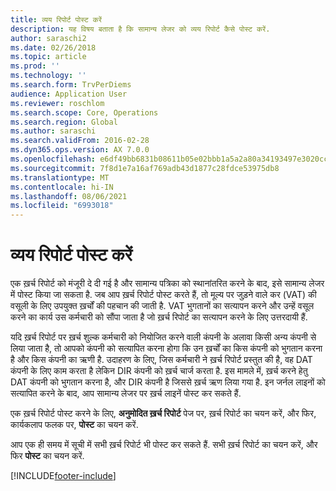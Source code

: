 ```yaml
---
title: व्यय रिपोर्ट पोस्ट करें
description: यह विषय बताता है कि सामान्य लेजर को व्यय रिपोर्ट कैसे पोस्ट करें.
author: saraschi2
ms.date: 02/26/2018
ms.topic: article
ms.prod: ''
ms.technology: ''
ms.search.form: TrvPerDiems
audience: Application User
ms.reviewer: roschlom
ms.search.scope: Core, Operations
ms.search.region: Global
ms.author: saraschi
ms.search.validFrom: 2016-02-28
ms.dyn365.ops.version: AX 7.0.0
ms.openlocfilehash: e6df49bb6831b08611b05e02bbb1a5a2a80a34193497e3020ccddd5370cf37a4
ms.sourcegitcommit: 7f8d1e7a16af769adb43d1877c28fdce53975db8
ms.translationtype: MT
ms.contentlocale: hi-IN
ms.lasthandoff: 08/06/2021
ms.locfileid: "6993018"
---
```

# <a name="post-an-expense-report"></a>व्यय रिपोर्ट पोस्ट करें

एक ख़र्च रिपोर्ट को मंजूरी दे दी गई है और सामान्य पत्रिका को स्थानांतरित करने के बाद, इसे सामान्य लेजर में पोस्ट किया जा सकता है. जब आप ख़र्च रिपोर्ट पोस्ट करते हैं, तो मूल्य पर जुड़ने वाले कर (VAT) की वसूली के लिए उपयुक्त ख़र्चों की पहचान की जाती है. VAT भुगतानों का सत्यापन करने और उन्हें वसूल करने का कार्य उस कर्मचारी को सौंपा जाता है जो ख़र्च रिपोर्ट का सत्यापन करने के लिए उत्तरदायी हैं.

यदि ख़र्च रिपोर्ट पर ख़र्च शुल्क कर्मचारी को नियोजित करने वाली कंपनी के अलावा किसी अन्य कंपनी से लिया जाता है, तो आपको कंपनी को सत्यापित करना होगा कि उन ख़र्चों का किस कंपनी को भुगतान करना है और किस कंपनी का ऋणी है. उदाहरण के लिए, जिस कर्मचारी ने ख़र्च रिपोर्ट प्रस्तुत की है, वह DAT कंपनी के लिए काम करता है लेकिन DIR कंपनी को ख़र्च चार्ज करता है. इस मामले में, ख़र्च करने हेतु DAT कंपनी को भुगतान करना है, और DIR कंपनी है जिससे ख़र्च ऋण लिया गया है. इन जर्नल लाइनों को सत्यापित करने के बाद, आप सामान्य लेजर पर ख़र्च लाइनें पोस्ट कर सकते हैं.

एक ख़र्च रिपोर्ट पोस्ट करने के लिए, **अनुमोदित ख़र्च रिपोर्ट** पेज पर, ख़र्च रिपोर्ट का चयन करें, और फिर, कार्यकलाप फलक पर, **पोस्ट** का चयन करें.

आप एक ही समय में सूची में सभी ख़र्च रिपोर्ट भी पोस्ट कर सकते हैं. सभी ख़र्च रिपोर्ट का चयन करें, और फिर **पोस्ट** का चयन करें.


[!INCLUDE[footer-include](../includes/footer-banner.md)]